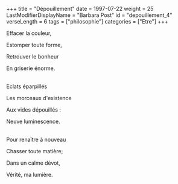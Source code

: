 +++
title = "Dépouillement"
date = 1997-07-22
weight = 25
LastModifierDisplayName = "Barbara Post"
id = "depouillement_4"
verseLength = 6
tags = ["philosophie"]
categories = ["Etre"]
+++

Effacer la couleur,

Estomper toute forme,

Retrouver le bonheur

En griserie énorme.

 \
Eclats éparpillés

Les morceaux d'existence

Aux vides dépouillés :

Neuve luminescence.

 \
Pour renaître à nouveau

Chasser toute matière;

Dans un calme dévot,

Vérité, ma lumière.
